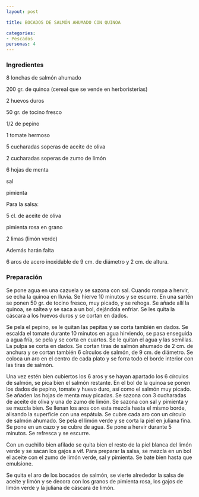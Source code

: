 ```yaml
---
layout: post

title: BOCADOS DE SALMÓN AHUMADO CON QUINOA

categories:
- Pescados
personas: 4 
---
```

<h3>Ingredientes</h3>
8 lonchas de salmón ahumado

200 gr. de quinoa (cereal que se vende en herboristerías)

2 huevos duros

50 gr. de tocino fresco

1/2 de pepino

1 tomate hermoso

5 cucharadas soperas de aceite de oliva

2 cucharadas soperas de zumo de limón

6 hojas de menta

sal

pimienta

Para la salsa:

5 cl. de aceite de oliva

pimienta rosa en grano

2 limas (limón verde)

Además harán falta

6 aros de acero inoxidable de 9 cm. de diámetro y 2 cm. de altura.

<h3>Preparación</h3>
Se pone agua en una cazuela y se sazona con sal. Cuando rompa a hervir, se echa la quinoa en lluvia. Se hierve 10 minutos y se escurre. En una sartén se ponen 50 gr. de tocino fresco, muy picado, y se rehoga. Se añade allí la quinoa, se saltea y se saca a un bol, dejándola enfriar. Se les quita la cáscara a los huevos duros y se cortan en dados.

Se pela el pepino, se le quitan las pepitas y se corta también en dados. Se escalda el tomate durante 10 minutos en agua hirviendo, se pasa enseguida a agua fría, se pela y se corta en cuartos. Se le quitan el agua y las semillas. La pulpa se corta en dados. Se cortan tiras de salmón ahumado de 2 cm. de anchura y se cortan también 6 círculos de salmón, de 9 cm. de diámetro. Se coloca un aro en el centro de cada plato y se forra todo el borde interior con las tiras de salmón.

Una vez estén bien cubiertos los 6 aros y se hayan apartado los 6 círculos de salmón, se pica bien el salmón restante. En el bol de la quinoa se ponen los dados de pepino, tomate y huevo duro, así como el salmón muy picado. Se añaden las hojas de menta muy picadas. Se sazona con 3 cucharadas de aceite de oliva y una de zumo de limón. Se sazona con sal y pimienta y se mezcla bien. Se llenan los aros con esta mezcla hasta el mismo borde, alisando la superficie con una espátula. Se cubre cada aro con un círculo de salmón ahumado. Se pela el limón verde y se corta la piel en juliana fina. Se pone en un cazo y se cubre de agua. Se pone a hervir durante 5 minutos. Se refresca y se escurre.

Con un cuchillo bien afilado se quita bien el resto de la piel blanca del limón verde y se sacan los gajos a vif. Para preparar la salsa, se mezcla en un bol el aceite con el zumo de limón verde, sal y pimienta. Se bate bien hasta que emulsione.

Se quita el aro de los bocados de salmón, se vierte alrededor la salsa de aceite y limón y se decora con los granos de pimienta rosa, los gajos de limón verde y la juliana de cáscara de limón.